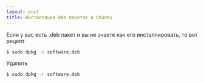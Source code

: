 ```yaml
---
layout: post
title: Инсталляция deb пакетов в Ubuntu
---
```


Если у вас есть .deb пакет и вы не знаете как его инсталлировать, то вот рецепт

``` bash
$ sudo dpkg -i software.deb
```

Удалить

``` bash
$ sudo dpkg -r software.deb
```
